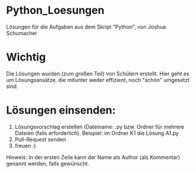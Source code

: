 # Python_Loesungen

Lösungen für die Aufgaben aus dem Skript "Python", von Joshua Schumacher

# Wichtig

Die Lösungen wurden (zum großen Teil) von Schülern erstellt. 
Hier geht es um Lösungsansätze, die mitunter weder effizient,
noch "schön" umgesetzt sind. 

# Lösungen einsenden:

1. Lösungsvorschlag erstellen (Dateiname: <Aufgabe>.py bzw. Ordner für mehrere Dateien (falls erforderlich). Beispiel:
   im Ordner K1 die Lösung A1.py
2. Pull-Request senden
3. freuen :)

Hinweis: In der ersten Zeile kann der Name als Author (als Kommentar) genannt werden, falls gewünscht. 
